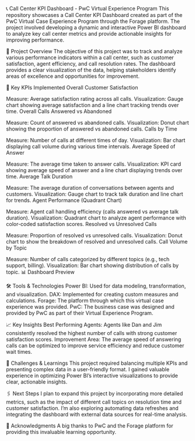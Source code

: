 📞 Call Center KPI Dashboard - PwC Virtual Experience Program
This repository showcases a Call Center KPI Dashboard created as part of the PwC Virtual Case Experience Program through the Forage platform. The project involved developing a dynamic and interactive Power BI dashboard to analyze key call center metrics and provide actionable insights for improving performance.

📝 Project Overview
The objective of this project was to track and analyze various performance indicators within a call center, such as customer satisfaction, agent efficiency, and call resolution rates. The dashboard provides a clear visualization of the data, helping stakeholders identify areas of excellence and opportunities for improvement.

🔑 Key KPIs Implemented
Overall Customer Satisfaction

Measure: Average satisfaction rating across all calls.
Visualization: Gauge chart showing average satisfaction and a line chart tracking trends over time.
Overall Calls Answered vs Abandoned

Measure: Count of answered vs abandoned calls.
Visualization: Donut chart showing the proportion of answered vs abandoned calls.
Calls by Time

Measure: Number of calls at different times of day.
Visualization: Bar chart displaying call volume during various time intervals.
Average Speed of Answer

Measure: The average time taken to answer calls.
Visualization: KPI card showing average speed of answer and a line chart displaying trends over time.
Average Talk Duration

Measure: The average duration of conversations between agents and customers.
Visualization: Gauge chart to track talk duration and line chart for trends.
Agent Performance (Quadrant Chart)

Measure: Agent call handling efficiency (calls answered vs average talk duration).
Visualization: Quadrant chart to analyze agent performance with color-coded satisfaction scores.
Resolved vs Unresolved Calls

Measure: Proportion of resolved vs unresolved calls.
Visualization: Donut chart to show the breakdown of resolved and unresolved calls.
Call Volume by Topic

Measure: Number of calls categorized by different topics (e.g., tech support, billing).
Visualization: Bar chart showing distribution of calls by topic.
📊 Dashboard Preview

🛠 Tools & Technologies
Power BI: Used for data modeling, transformation, and visualization.
DAX: Implemented for creating custom measures and calculations.
Forage: The platform through which this virtual case experience was provided.
PwC: The business case was designed and provided by PwC as part of their Virtual Experience Program.

📈 Key Insights
Best Performing Agents: Agents like Dan and Jim consistently resolved the highest number of calls with strong customer satisfaction scores.
Improvement Area: The average speed of answering calls can be optimized to improve service efficiency and reduce customer wait times.

🚀 Challenges & Learnings
This project required balancing multiple KPIs and presenting complex data in a user-friendly format. I gained valuable experience in optimizing Power BI’s interactive visualizations to provide clear, actionable insights.

🖇️ Next Steps
I plan to expand this project by incorporating more detailed metrics, such as the impact of different call topics on resolution time and customer satisfaction. I’m also exploring automating data refreshes and integrating the dashboard with external data sources for real-time analysis.

🙌 Acknowledgments
A big thanks to PwC and the Forage platform for providing this invaluable learning opportunity.
